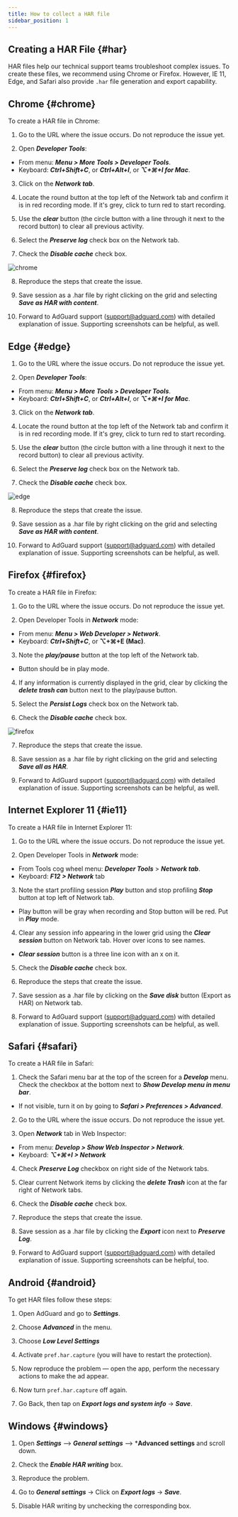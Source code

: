 ```yaml
---
title: How to collect a HAR file
sidebar_position: 1
---
```


## Creating a HAR File {#har}

HAR files help our technical support teams troubleshoot complex issues. To create these files, we recommend using Chrome or Firefox. However, IE 11, Edge, and Safari also provide `.har` file generation and export capability.

## Chrome {#chrome}

To create a HAR file in Chrome:

1. Go to the URL where the issue occurs. Do not reproduce the issue yet.

2. Open ***Developer Tools***:

- From menu: ***Menu > More Tools > Developer Tools***.
- Keyboard: ***Ctrl+Shift+C***, or ***Ctrl+Alt+I***, or ***⌥+⌘+I for Mac***.

3. Click on the ***Network tab***.

4. Locate the round button at the top left of the Network tab and confirm it is in red recording mode. If it's grey, click to turn red to start recording.

5. Use the ***clear*** button (the circle button with a line through it next to the record button) to clear all previous activity.

6. Select the ***Preserve log*** check box on the Network tab.

7. Check the ***Disable cache*** check box.

![chrome](https://cdn.adtidy.org/content/Kb/ad_blocker/guides/chrome.png)

8. Reproduce the steps that create the issue.

9. Save session as a .har file by right clicking on the grid and selecting ***Save as HAR with content***.

10. Forward to AdGuard support (support@adguard.com) with detailed explanation of issue. Supporting screenshots can be helpful, as well.

## Edge {#edge}

1. Go to the URL where the issue occurs. Do not reproduce the issue yet.

2. Open ***Developer Tools***:

- From menu: ***Menu > More Tools > Developer Tools***.
- Keyboard: ***Ctrl+Shift+C***, or ***Ctrl+Alt+I***, or ***⌥+⌘+I for Mac***.

3. Click on the ***Network tab***.

4. Locate the round button at the top left of the Network tab and confirm it is in red recording mode. If it's grey, click to turn red to start recording.

5. Use the ***clear*** button (the circle button with a line through it next to the record button) to clear all previous activity.

6. Select the ***Preserve log*** check box on the Network tab.

7. Check the ***Disable cache*** check box.

![edge](https://cdn.adtidy.org/content/Kb/ad_blocker/guides/edge.png)

8. Reproduce the steps that create the issue.

9. Save session as a .har file by right clicking on the grid and selecting ***Save as HAR with content***.

10. Forward to AdGuard support (support@adguard.com) with detailed explanation of issue. Supporting screenshots can be helpful, as well.

## Firefox {#firefox}

To create a HAR file in Firefox:

1. Go to the URL where the issue occurs. Do not reproduce the issue yet.

2. Open Developer Tools in ***Network*** mode:
- From menu: ***Menu > Web Developer > Network***.
- Keyboard: ***Ctrl+Shift+C***, or **⌥+⌘+E (Mac)**.

3. Note the ***play/pause*** button at the top left of the Network tab.
- Button should be in play mode.

4. If any information is currently displayed in the grid, clear by clicking the ***delete trash can*** button next to the play/pause button.

5. Select the ***Persist Logs*** check box on the Network tab.

6. Check the ***Disable cache*** check box.

![firefox](https://cdn.adtidy.org/content/Kb/ad_blocker/guides/firefox.png)

7. Reproduce the steps that create the issue.

8. Save session as a .har file by right clicking on the grid and selecting ***Save all as HAR***.

9. Forward to AdGuard support (support@adguard.com) with detailed explanation of issue. Supporting screenshots can be helpful, as well.

## Internet Explorer 11 {#ie11}

To create a HAR file in Internet Explorer 11:

1. Go to the URL where the issue occurs. Do not reproduce the issue yet.

2. Open Developer Tools in ***Network*** mode:
- From Tools cog wheel menu: ***Developer Tools*** > ***Network tab***.
- Keyboard: ***F12 > Network*** tab

3. Note the start profiling session ***Play*** button and stop profiling ***Stop*** button at top left of Network tab.
- Play button will be gray when recording and Stop button will be red. Put in ***Play*** mode.

4. Clear any session info appearing in the lower grid using the ***Clear session*** button on Network tab. Hover over icons to see names.
- ***Clear session*** button is a three line icon with an x on it.

5. Check the ***Disable cache*** check box.

6. Reproduce the steps that create the issue.

7. Save session as a .har file by clicking on the ***Save disk*** button (Export as HAR) on Network tab.

8. Forward to AdGuard support (support@adguard.com) with detailed explanation of issue. Supporting screenshots can be helpful, as well.

## Safari {#safari}

To create a HAR file in Safari:

1. Check the Safari menu bar at the top of the screen for a ***Develop*** menu. Check the checkbox at the bottom next to ***Show Develop menu in menu bar***.
- If not visible, turn it on by going to ***Safari > Preferences > Advanced***.

2. Go to the URL where the issue occurs. Do not reproduce the issue yet.

3. Open ***Network*** tab in Web Inspector:
- From menu: ***Develop > Show Web Inspector > Network***.
- Keyboard: ***⌥+⌘+I > Network***

4. Check ***Preserve Log*** checkbox on right side of the Network tabs.

5. Clear current Network items by clicking the ***delete Trash*** icon at the far right of Network tabs.

6. Check the ***Disable cache*** check box.

7. Reproduce the steps that create the issue.

8. Save session as a .har file by clicking the ***Export*** icon next to ***Preserve Log***.

9. Forward to AdGuard support (support@adguard.com) with detailed explanation of issue. Supporting screenshots can be helpful, too.

## Android {#android}

To get HAR files follow these steps:

1. Open AdGuard and go to ***Settings***.

2. Choose ***Advanced*** in the menu.

3. Choose ***Low Level Settings***

4. Activate `pref.har.capture` (you will have to restart the protection).

5. Now reproduce the problem — open the app, perform the necessary actions to make the ad appear.

6. Now turn `pref.har.capture` off again.

7. Go Back, then tap on ***Export logs and system info*** → ***Save***.

## Windows {#windows}

1. Open ***Settings*** —> ***General settings*** —> ***Advanced settings** and scroll down.

2. Check the ***Enable HAR writing*** box.

3. Reproduce the problem.

4. Go to ***General settings*** → Click on ***Export logs*** → ***Save***.

5. Disable HAR writing by unchecking the corresponding box.